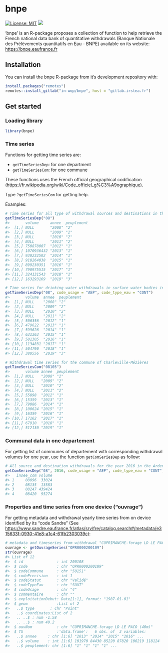 
<!-- README.md is generated from README.Rmd. Please edit that file -->

# bnpe

<!-- badges: start -->

[![License:
MIT](https://img.shields.io/badge/license-MIT-orange.svg)](https://cran.r-project.org/web/licenses/MIT)
[![](https://img.shields.io/badge/lifecycle-experimental-blue.svg)](https://lifecycle.r-lib.org/articles/stages.html#experimental)
<!-- badges: end -->

‘bnpe’ is an R-package proposes a collection of function to help
retrieve the French national data bank of quantitative withdrawals
(Banque Nationale des Prélèvements quantitatifs en Eau - BNPE) available
on its website: <https://bnpe.eaufrance.fr>

## Installation

You can install the bnpe R-package from it’s development repository
with:

``` r
install.packages("remotes")
remotes::install_gitlab("in-wop/bnpe", host = "gitlab.irstea.fr")
```

## Get started

### Loading library

``` r
library(bnpe)
```

### Time series

Functions for getting time series are:

  - `getTimeSeriesDep`: for one department
  - `getTimeSeriesCom`: for one commune

These functions uses the French official geographical codification
(<https://fr.wikipedia.org/wiki/Code_officiel_g%C3%A9ographique>).

Type `?getTimeSeriesCom` for getting help.

Examples:

``` r
# Time series for all type of withdrawal sources and destinations in the Ardennes departement
getTimeSeriesDep("08")
#>       volume     annee  peuplement
#>  [1,] NULL       "2008" "2"       
#>  [2,] NULL       "2009" "2"       
#>  [3,] NULL       "2010" "2"       
#>  [4,] NULL       "2011" "2"       
#>  [5,] 750878007  "2012" "1"       
#>  [6,] 1070936432 "2013" "1"       
#>  [7,] 930232502  "2014" "1"       
#>  [8,] 918264038  "2015" "1"       
#>  [9,] 899230351  "2016" "1"       
#> [10,] 790975515  "2017" "1"       
#> [11,] 324131543  "2018" "1"       
#> [12,] 163293169  "2019" "3"

# Time series for drinking water withdrawals in surface water bodies in the Ardennes department
getTimeSeriesDep("08", code_usage = "AEP", code_type_eau = "CONT")
#>       volume  annee  peuplement
#>  [1,] NULL    "2008" "2"       
#>  [2,] NULL    "2009" "2"       
#>  [3,] NULL    "2010" "2"       
#>  [4,] NULL    "2011" "2"       
#>  [5,] 506356  "2012" "1"       
#>  [6,] 479622  "2013" "1"       
#>  [7,] 599626  "2014" "1"       
#>  [8,] 631363  "2015" "1"       
#>  [9,] 581305  "2016" "1"       
#> [10,] 1134831 "2017" "1"       
#> [11,] 504790  "2018" "1"       
#> [12,] 380556  "2019" "3"

# Withdrawal time series for the commune of Charleville-Mézières
getTimeSeriesCom("08105")
#>       volume annee  peuplement
#>  [1,] NULL   "2008" "2"       
#>  [2,] NULL   "2009" "2"       
#>  [3,] NULL   "2010" "2"       
#>  [4,] NULL   "2011" "2"       
#>  [5,] 55898  "2012" "1"       
#>  [6,] 15359  "2013" "1"       
#>  [7,] 79086  "2014" "1"       
#>  [8,] 100624 "2015" "1"       
#>  [9,] 16359  "2016" "1"       
#> [10,] 17162  "2017" "1"       
#> [11,] 67910  "2018" "1"       
#> [12,] 512130 "2019" "1"
```

### Communal data in one departement

For getting list of communes of departement with corresponding
withdrawal volumes for one year, use the function `getComSeriesDep` as
follow:

``` r
# All source and destination withdrawals for the year 2016 in the Ardennes departement
getComSeriesDep("08", 2016, code_usage = "AEP", code_type_eau = "CONT")
#>   insee_com volume
#> 1     08096  33024
#> 2     08135  13583
#> 3     08247 439424
#> 4     08420  95274
```

### Properties and time series from one device (“ouvrage”)

For getting metadata and withdrawal yearly time series from on device
identified by its “code Sandre” (See
<https://www.sandre.eaufrance.fr/atlas/srv/fre/catalog.search#/metadata/e315633f-0930-41e8-a1c4-61fb2303039c>):

``` r
# metadata and timeseries from withdrawal "COPRIMANCHE-forage LD LE PACO (40m)" 
ouvrage <- getOuvrageSeries("OPR0000200109")
str(ouvrage)
#> List of 12
#>  $ id               : int 200108
#>  $ code             : chr "OPR0000200109"
#>  $ codeCommune      : chr "50151"
#>  $ codePrecision    : int 1
#>  $ codeStatut       : chr "Validé"
#>  $ codeTypeEau      : chr "SOUT"
#>  $ codeUsage        : chr "4"
#>  $ commentaire      : chr ""
#>  $ exploitationDebut: Date[1:1], format: "1987-01-01"
#>  $ geom             :List of 2
#>   ..$ type       : chr "Point"
#>   ..$ coordinates:List of 2
#>   .. ..$ : num -1.58
#>   .. ..$ : num 49.2
#>  $ ouvNom           : chr "COPRIMANCHE-forage LD LE PACO (40m)"
#>  $ TS               :'data.frame':   6 obs. of  3 variables:
#>   ..$ annee     : chr [1:6] "2013" "2014" "2015" "2016" ...
#>   ..$ volume    : int [1:6] 101970 84430 85220 87820 106219 118124
#>   ..$ peuplement: chr [1:6] "1" "1" "1" "1" ...
```
